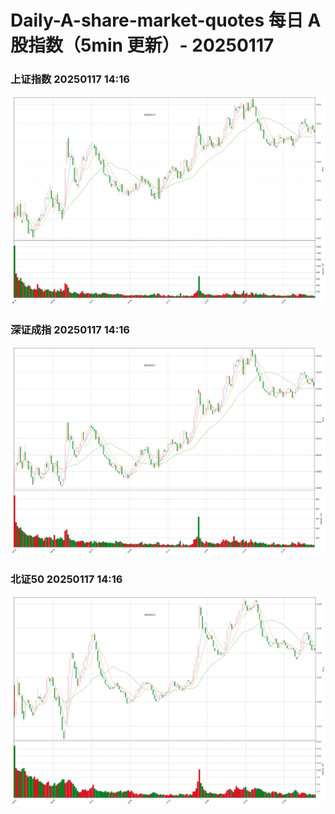 
# Daily-A-share-market-quotes 每日 A 股指数（5min 更新）- 20250117

### 上证指数 20250117 14:16
![](./fig/2025/1/20250117-sh000001.png)

### 深证成指 20250117 14:16
![](./fig/2025/1/20250117-sz399001.png)

### 北证50 20250117 14:16
![](./fig/2025/1/20250117-bj899050.png)
